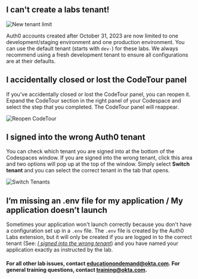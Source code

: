 ## I can't create a labs tenant!

![New tenant limit](https://cdn.auth0.com/website/auth0-labs/od/faqs/new-tenant-limit.png)

Auth0 accounts created after October 31, 2023 are now limited to one development/staging environment and one production environment. You can use the default tenant (starts with `dev-`) for these labs. We always recommend using a fresh development tenant to ensure all configurations are at their defaults. 

## I accidentally closed or lost the CodeTour panel

If you've accidentally closed or lost the CodeTour panel, you can reopen it. Expand the CodeTour section in the right panel of your Codespace and select the step that you completed. The CodeTour panel will reappear.

![Reopen CodeTour](https://cdn.auth0.com/website/auth0-labs/od/faqs/reopen-codetour.gif)


## I signed into the wrong Auth0 tenant

You can check which tenant you are signed into at the bottom of the Codespaces window. If you are signed into the wrong tenant, click this area and two options will pop up at the top of the window. Simply select **Switch tenant** and you can select the correct tenant in the tab that opens.

![Switch Tenants](https://cdn.auth0.com/website/auth0-labs/od/faqs/switch-tenants.gif)

## I’m missing an .env file for my application / My application doesn’t launch

Sometimes your application won't launch correctly because you don't have a configuration set up in a `.env` file. The `.env` file is created by the Auth0 Labs extension, but it will only be created if you are logged in to the correct tenant (See: [*I signed into the wrong tenant*](#i-signed-into-the-wrong-auth0-tenant)) and you have named your application exactly as instructed by the lab.

#### For all other lab issues, contact [educationondemand@okta.com](mailto:educationondemand@okta.com). For general training questions, contact [training@okta.com](mailto:training@okta.com).

